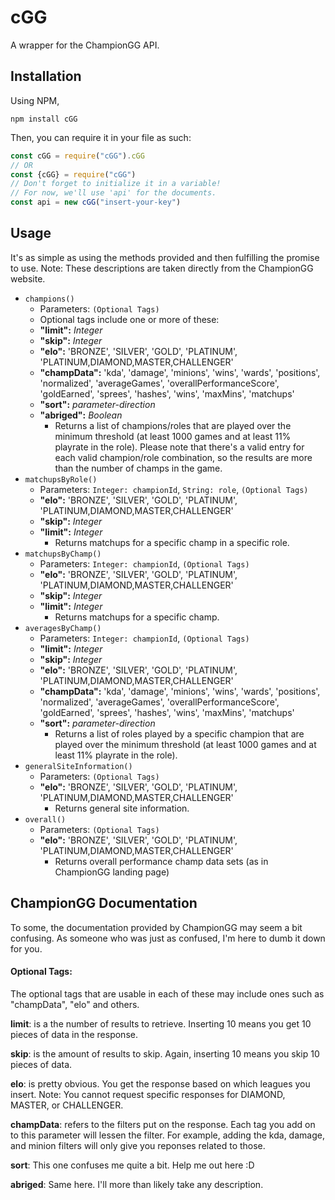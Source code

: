 # cGG
A wrapper for the ChampionGG API.

## Installation
Using NPM,

`npm install cGG`

Then, you can require it in your file as such:
```file.js
const cGG = require("cGG").cGG
// OR
const {cGG} = require("cGG")
// Don't forget to initialize it in a variable!
// For now, we'll use 'api' for the documents.
const api = new cGG("insert-your-key")
```
## Usage
It's as simple as using the methods provided and then fulfilling the promise to use.
Note: These descriptions are taken directly from the ChampionGG website.
* `champions()`
  * Parameters: `(Optional Tags)`
  * Optional tags include one or more of these:
  * **"limit":** *Integer*
  * **"skip":** *Integer*
  * **"elo":** 'BRONZE', 'SILVER', 'GOLD', 'PLATINUM', 'PLATINUM,DIAMOND,MASTER,CHALLENGER'
  * **"champData":** 'kda', 'damage', 'minions', 'wins', 'wards', 'positions', 'normalized', 'averageGames', 'overallPerformanceScore', 'goldEarned', 'sprees', 'hashes', 'wins', 'maxMins', 'matchups'
  * **"sort":** *parameter-direction*
  * **"abriged":** *Boolean*
    * Returns a list of champions/roles that are played over the minimum threshold (at least 1000 games and at least 11% playrate in the role). Please note that there's a valid entry for each valid champion/role combination, so the results are more than the number of champs in the game.
* `matchupsByRole()`
  * Parameters: `Integer: championId`, `String: role`, `(Optional Tags)`
  * **"elo":** 'BRONZE', 'SILVER', 'GOLD', 'PLATINUM', 'PLATINUM,DIAMOND,MASTER,CHALLENGER'
  * **"skip":** *Integer*
  * **"limit":** *Integer*
    * Returns matchups for a specific champ in a specific role.
* `matchupsByChamp()`
  * Parameters: `Integer: championId`, `(Optional Tags)`
  * **"elo":** 'BRONZE', 'SILVER', 'GOLD', 'PLATINUM', 'PLATINUM,DIAMOND,MASTER,CHALLENGER'
  * **"skip":** *Integer*
  * **"limit":** *Integer*
    * Returns matchups for a specific champ.
* `averagesByChamp()`
  * Parameters: `Integer: championId`, `(Optional Tags)`
  * **"limit":** *Integer*
  * **"skip":** *Integer*
  * **"elo":** 'BRONZE', 'SILVER', 'GOLD', 'PLATINUM', 'PLATINUM,DIAMOND,MASTER,CHALLENGER'
  * **"champData":** 'kda', 'damage', 'minions', 'wins', 'wards', 'positions', 'normalized', 'averageGames', 'overallPerformanceScore', 'goldEarned', 'sprees', 'hashes', 'wins', 'maxMins', 'matchups'
  * **"sort":** *parameter-direction*
    * Returns a list of roles played by a specific champion that are played over the minimum threshold (at least 1000 games and at least 11% playrate in the role).
* `generalSiteInformation()`
  * Parameters: `(Optional Tags)`
  * **"elo":** 'BRONZE', 'SILVER', 'GOLD', 'PLATINUM', 'PLATINUM,DIAMOND,MASTER,CHALLENGER'
    * Returns general site information.
* `overall()`
  * Parameters: `(Optional Tags)`
  * **"elo":** 'BRONZE', 'SILVER', 'GOLD', 'PLATINUM', 'PLATINUM,DIAMOND,MASTER,CHALLENGER'
    * Returns overall performance champ data sets (as in ChampionGG landing page)

## ChampionGG Documentation
To some, the documentation provided by ChampionGG may seem a bit confusing. As someone who was just as confused, I'm here to dumb it down for you.

####  Optional Tags:
The optional tags that are usable in each of these may include ones such as "champData", "elo" and others.

**limit**: is a the number of results to retrieve. Inserting 10 means you get 10 pieces of data in the response.

**skip**: is the amount of results to skip. Again, inserting 10 means you skip 10 pieces of data.

**elo**: is pretty obvious. You get the response based on which leagues you insert.
Note: You cannot request specific responses for DIAMOND, MASTER, or CHALLENGER.

**champData**: refers to the filters put on the response. Each tag you add on to this parameter will lessen the filter.
For example, adding the kda, damage, and minion filters will only give you reponses related to those.

**sort**: This one confuses me quite a bit. Help me out here :D

**abriged**: Same here. I'll more than likely take any description.